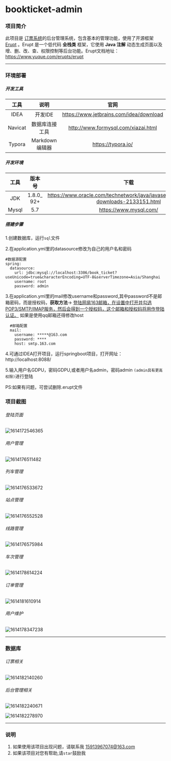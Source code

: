 # bookticket-admin
### 项目简介
此项目是 [订票系统](https://github.com/Yong-Ma/bookticket)的后台管理系统，包含基本的管理功能，使用了开源框架 [Erupt](https://github.com/erupts/erupt) 。Erupt 是一个低代码 **全栈类** 框架，它使用 **Java 注解** 动态生成页面以及增、删、改、查、权限控制等后台功能。Erupt文档地址：https://www.yuque.com/erupts/erupt

--------

### 环境部署

##### 开发工具

|  工具   |      说明      |                  官网                   |
| :-----: | :------------: | :-------------------------------------: |
|  IDEA   |    开发IDE     | https://www.jetbrains.com/idea/download |
| Navicat | 数据库连接工具 |   http://www.formysql.com/xiazai.html   |
| Typora  | Markdown编辑器 |           https://typora.io/            |

##### 开发环境

| 工具  |   版本号   |                             下载                             |
| :---: | :--------: | :----------------------------------------------------------: |
|  JDK  | 1.8.0_ 92+ | https://www.oracle.com/technetwork/java/javase/downloads/jdk8-downloads-2133151.html |
| Mysql |    5.7     |                    https://www.mysql.com/                    |

##### 搭建步骤

1.创建数据库，运行`sql`文件

2.在application.yml里的datasource修改为自己的用户名和密码

```
#数据源配置
spring:
  datasource:
    url: jdbc:mysql://localhost:3306/book_ticket?useUnicode=true&characterEncoding=UTF-8&serverTimezone=Asia/Shanghai
    username: root
    password: admin
```

3.在application.yml里的mail修改username和password,其中password不是邮箱密码，而是授权码，**获取方法**-> <u>登陆网易163邮箱，在设置中打开并勾选POP3/SMTP/IMAP服务，然后会得到一个授权码，这个邮箱和授权码将用作登陆认证。</u> 如果是使用qq邮箱还得修改host

```
  #邮箱配置
  mail:
    username: *****@163.com
    password: ****
    host: smtp.163.com
```

4.可通过IDEA打开项目，运行springboot项目，打开网址：http://localhost:8088/

5.输入用户名GDPU，密码GDPU,或者用户名admin，密码admin `(admin具有更高权限)`进行登陆

PS:如果有问题，可尝试删除.erupt文件

### 项目截图

###### 登陆页面

![1614172546365](readme/login.png)

###### 用户管理

![1614176511482](readme/user.png)

###### 列车管理

![1614176533672](readme/train.png)

###### 站点管理

![1614176552528](readme/station.png)

###### 线路管理

![1614176575984](readme/line.png)

###### 车次管理

![1614178614224](readme/trips.png)

###### 订单管理

![1614181610914](readme/orders.png)

###### 用户维护

![1614178347238](readme/admin.png)

------

### 数据库

###### 订票相关

![1614182140260](readme/sql1.png)

###### 后台管理相关

![1614182240671](readme/sql2.png)

![1614182278970](readme/sql3.png)

--------------

### 说明 

1. 如果使用该项目出现问题，请联系我 15913967074@163.com
2. 如果该项目对您有帮助,请`star`鼓励我

